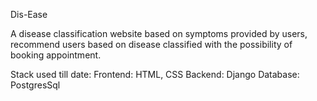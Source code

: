 Dis-Ease

A disease classification website based on symptoms provided by users, recommend users based on disease classified with the possibility of booking appointment.

Stack used till date:
Frontend: HTML, CSS
Backend: Django
Database: PostgresSql

